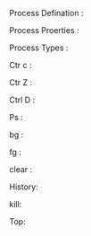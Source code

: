 Process Defination :


Process Proerties :


Process Types :

Ctr c :

Ctr Z :

Ctrl D :


Ps :

bg :

fg :

clear :


History:

kill:

Top: